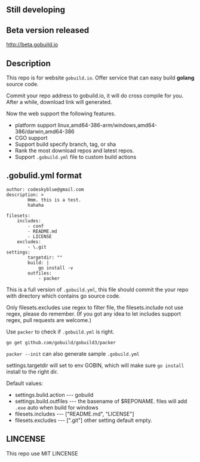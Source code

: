 ## Still developing

## Beta version released

<http://beta.gobuild.io>

## Description
This repo is for website `gobuild.io`. Offer service that can easy build **golang** source code.

Commit your repo address to gobuild.io, it will do cross compile for you. 
After a while, download link will generated.

Now the web support the following features.

* platform support linux,amd64-386-arm/windows,amd64-386/darwin,amd64-386
* CGO support
* Support build specify branch, tag, or sha
* Rank the most download repos and latest repos.
* Support `.gobuild.yml` file to custom build actions

## .gobulid.yml format

```
author: codeskyblue@gmail.com
description: >
        Hmm. this is a test.
        hahaha

filesets:
    includes:
        - conf
        - README.md
        - LICENSE
    excludes:
        - \.git
settings:
        targetdir: ""
        build: |
            go install -v
        outfiles:
            - packer
```
This is a full version of `.gobuild.yml`, this file should commit the your repo with directory which contains go source code.

Only filesets.excludes use regex to filter file, the filesets.include not use regex, please do remember.
(If you got any idea to let includes support regex, pull requests are welcome.)

Use `packer` to check if `.gobuild.yml` is right.

	go get github.com/gobuild/gobuild3/packer

`packer --init` can also generate sample `.gobuild.yml`

settings.targetdir will set to env GOBIN, which will make sure `go install` install to the right dir.

Default values:

* settings.bulid.action --- gobuild
* settings.build.outfiles --- the basename of $REPONAME. files will add `.exe` auto when build for windows
* filesets.includes --- ["README.md", "LICENSE"]
* filesets.excludes --- ["\.git"]
other setting default empty.

## LINCENSE
This repo use MIT LINCENSE
